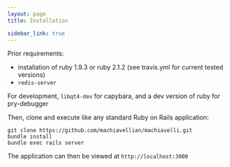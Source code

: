 ```yaml
---
layout: page
title: Installation

sidebar_link: true
---
```


Prior requirements: 
 * installation of ruby 1.9.3 or ruby 2.1.2 (see travis.yml for current tested versions)
 * `redis-server`

For development, `libqt4-dev` for capybara, and a dev version of ruby for pry-debugger

Then, clone and execute like any standard Ruby on Rails application:

    git clone https://github.com/machiavellian/machiavelli.git
    bundle install
    bundle exec rails server

The application can then be viewed at `http://localhost:3000`
